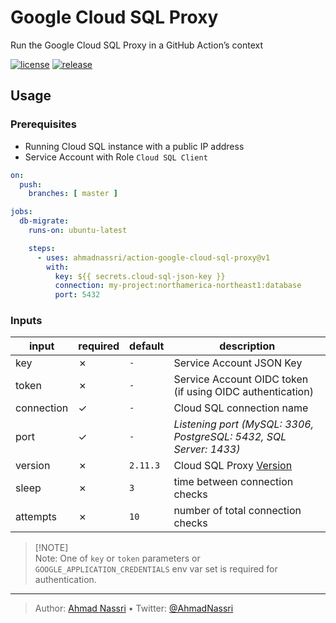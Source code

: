 # Google Cloud SQL Proxy

Run the Google Cloud SQL Proxy in a GitHub Action’s context

[![license][license-img]][license-url]
[![release][release-img]][release-url]

## Usage

### Prerequisites

- Running Cloud SQL instance with a public IP address
- Service Account with Role `Cloud SQL Client`

``` yaml
on:
  push:
    branches: [ master ]

jobs:
  db-migrate:
    runs-on: ubuntu-latest

    steps:
      - uses: ahmadnassri/action-google-cloud-sql-proxy@v1
        with:
          key: ${{ secrets.cloud-sql-json-key }}
          connection: my-project:northamerica-northeast1:database
          port: 5432
```

### Inputs

| input      | required | default  | description                                                        |
|------------|----------|----------|--------------------------------------------------------------------|
| key        | ✗        | `-`      | Service Account JSON Key                                           |
| token      | ✗        | `-`      | Service Account OIDC token (if using OIDC authentication)          |
| connection | ✓        | `-`      | Cloud SQL connection name                                          |
| port       | ✓        | `-`      | *Listening port (MySQL: 3306, PostgreSQL: 5432, SQL Server: 1433)* |
| version    | ✗        | `2.11.3` | Cloud SQL Proxy [Version][]                                        |
| sleep      | ✗        | `3`      | time between connection checks                                     |
| attempts   | ✗        | `10`     | number of total connection checks                                  |

> \[!NOTE\]  
> Note: One of `key` or `token` parameters or `GOOGLE_APPLICATION_CREDENTIALS` env var set is required for authentication.

  [Version]: https://github.com/GoogleCloudPlatform/cloudsql-proxy/releases

----
> Author: [Ahmad Nassri](https://www.ahmadnassri.com/) &bull;
> Twitter: [@AhmadNassri](https://twitter.com/AhmadNassri)

[license-url]: LICENSE
[license-img]: https://badgen.net/github/license/ahmadnassri/action-google-cloud-sql-proxy

[release-url]: https://github.com/ahmadnassri/action-google-cloud-sql-proxy/releases
[release-img]: https://badgen.net/github/release/ahmadnassri/action-google-cloud-sql-proxy
